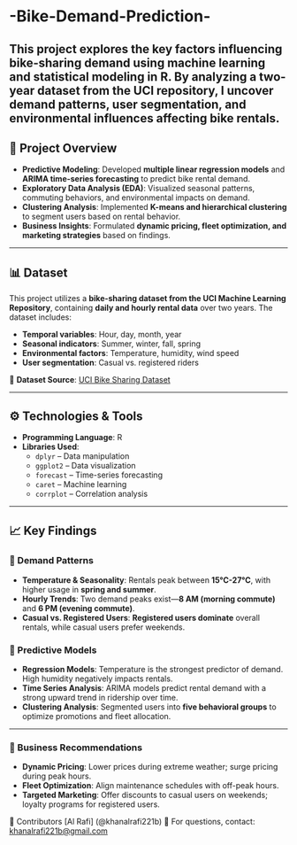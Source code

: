 # -Bike-Demand-Prediction-
This project explores the key factors influencing bike-sharing demand using machine learning and statistical modeling in R. By analyzing a two-year dataset from the UCI repository, I uncover demand patterns, user segmentation, and environmental influences affecting bike rentals.
---

## 📌 Project Overview
- **Predictive Modeling**: Developed **multiple linear regression models** and **ARIMA time-series forecasting** to predict bike rental demand.
- **Exploratory Data Analysis (EDA)**: Visualized seasonal patterns, commuting behaviors, and environmental impacts on demand.
- **Clustering Analysis**: Implemented **K-means and hierarchical clustering** to segment users based on rental behavior.
- **Business Insights**: Formulated **dynamic pricing, fleet optimization, and marketing strategies** based on findings.

---

## 📊 Dataset
This project utilizes a **bike-sharing dataset from the UCI Machine Learning Repository**, containing **daily and hourly rental data** over two years. The dataset includes:
- **Temporal variables**: Hour, day, month, year
- **Seasonal indicators**: Summer, winter, fall, spring
- **Environmental factors**: Temperature, humidity, wind speed
- **User segmentation**: Casual vs. registered riders

🔗 **Dataset Source**: [UCI Bike Sharing Dataset](https://archive.ics.uci.edu/ml/datasets/Bike+Sharing+Dataset)

---

## ⚙️ Technologies & Tools
- **Programming Language**: R
- **Libraries Used**:  
  - `dplyr` – Data manipulation  
  - `ggplot2` – Data visualization  
  - `forecast` – Time-series forecasting  
  - `caret` – Machine learning  
  - `corrplot` – Correlation analysis  

---

## 📈 Key Findings
### 🔹 Demand Patterns
- **Temperature & Seasonality**: Rentals peak between **15°C-27°C**, with higher usage in **spring and summer**.
- **Hourly Trends**: Two demand peaks exist—**8 AM (morning commute)** and **6 PM (evening commute)**.
- **Casual vs. Registered Users**: **Registered users dominate** overall rentals, while casual users prefer weekends.

### 🔹 Predictive Models
- **Regression Models**: Temperature is the strongest predictor of demand. High humidity negatively impacts rentals.
- **Time Series Analysis**: ARIMA models predict rental demand with a strong upward trend in ridership over time.
- **Clustering Analysis**: Segmented users into **five behavioral groups** to optimize promotions and fleet allocation.

---

### 📢 Business Recommendations
- **Dynamic Pricing**: Lower prices during extreme weather; surge pricing during peak hours.
- **Fleet Optimization**: Align maintenance schedules with off-peak hours.
- **Targeted Marketing**: Offer discounts to casual users on weekends; loyalty programs for registered users.

📝 Contributors
[Al Rafi] (@khanalrafi221b)
📧 For questions, contact: khanalrafi221b@gmail.com

